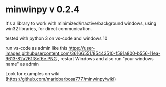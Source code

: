 # minwinpy v 0.2.4
It's a library to work with minimized/inactive/background windows,
using win32 libraries, for direct communication.

tested with python 3 on vs-code and windows 10

run vs-code as admin like this https://user-images.githubusercontent.com/36166551/85443510-f591a800-b556-11ea-9613-82a261f8ef6e.PNG , restart Windows and also run "your windows name" as admin

Look for examples on wiki (https://github.com/mariobarbosa777/minwinpy/wiki)
